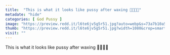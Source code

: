 ```yaml
---
title:  "This is what it looks like pussy after waxing 🥵🌹🐱🔥"
metadate: "hide"
categories: [ God Pussy ]
image: "https://preview.redd.it/l6te6jv5g5r51.jpg?auto=webp&s=73a7b10a532e2f2fd1d894eb138159e577616945"
thumb: "https://preview.redd.it/l6te6jv5g5r51.jpg?width=1080&crop=smart&auto=webp&s=3c3dde9374cff2297b52c66255eea8171115833b"
visit: ""
---
```

This is what it looks like pussy after waxing 🥵🌹🐱🔥
